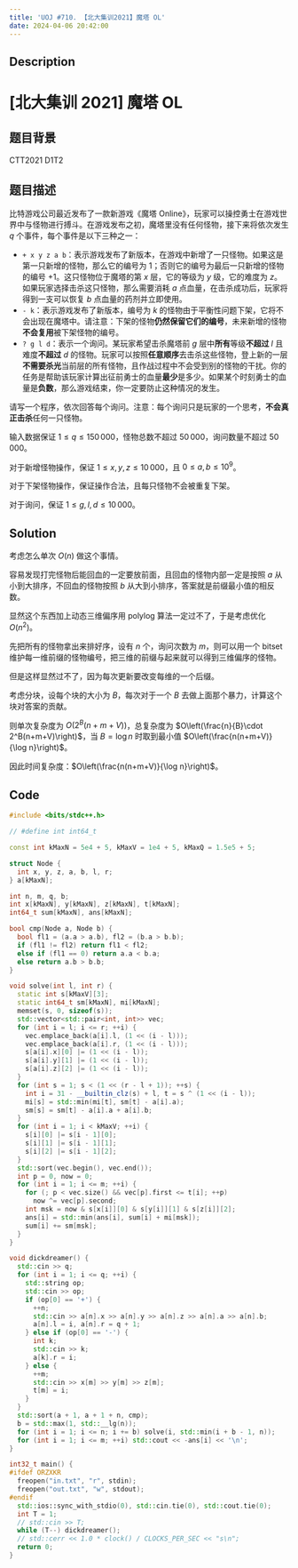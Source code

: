 ```yaml
---
title: 'UOJ #710. 【北大集训2021】魔塔 OL'
date: 2024-04-06 20:42:00
---
```


## Description

# [北大集训 2021] 魔塔 OL

## 题目背景

CTT2021 D1T2

## 题目描述

比特游戏公司最近发布了一款新游戏《魔塔 Online》，玩家可以操控勇士在游戏世界中与怪物进行搏斗。在游戏发布之初，魔塔里没有任何怪物，接下来将依次发生 $q$ 个事件，每个事件是以下三种之一：

* `+ x y z a b`：表示游戏发布了新版本，在游戏中新增了一只怪物。如果这是第一只新增的怪物，那么它的编号为 $1$；否则它的编号为最后一只新增的怪物的编号 $+1$。这只怪物位于魔塔的第 $x$ 层，它的等级为 $y$ 级，它的难度为 $z$。如果玩家选择击杀这只怪物，那么需要消耗 $a$ 点血量，在击杀成功后，玩家将得到一支可以恢复 $b$ 点血量的药剂并立即使用。
* `- k`：表示游戏发布了新版本，编号为 $k$ 的怪物由于平衡性问题下架，它将不会出现在魔塔中。请注意：下架的怪物**仍然保留它们的编号**，未来新增的怪物**不会复用**被下架怪物的编号。
* `? g l d`：表示一个询问。某玩家希望击杀魔塔前 $g$ 层中**所有**等级**不超过** $l$ 且难度**不超过** $d$ 的怪物。玩家可以按照**任意顺序**去击杀这些怪物，登上新的一层**不需要杀光**当前层的所有怪物，且作战过程中不会受到别的怪物的干扰。你的任务是帮助该玩家计算出征前勇士的血量**最少**是多少。如果某个时刻勇士的血量是**负数**，那么游戏结束，你一定要防止这种情况的发生。

请写一个程序，依次回答每个询问。注意：每个询问只是玩家的一个思考，**不会真正击杀**任何一只怪物。

输入数据保证 $1\leq q\leq 150\,000$，怪物总数不超过 $50\,000$，询问数量不超过 $50\,000$。

对于新增怪物操作，保证 $1\leq x,y,z\leq 10\,000$，且 $0\leq a,b\leq 10^9$。

对于下架怪物操作，保证操作合法，且每只怪物不会被重复下架。

对于询问，保证 $1\leq g,l,d\leq 10\,000$。

## Solution

考虑怎么单次 $O(n)$ 做这个事情。

容易发现打完怪物后能回血的一定要放前面，且回血的怪物内部一定是按照 $a$ 从小到大排序，不回血的怪物按照 $b$ 从大到小排序，答案就是前缀最小值的相反数。

显然这个东西加上动态三维偏序用 polylog 算法一定过不了，于是考虑优化 $O(n^2)$。

先把所有的怪物拿出来排好序，设有 $n$ 个，询问次数为 $m$，则可以用一个 bitset 维护每一维前缀的怪物编号，把三维的前缀与起来就可以得到三维偏序的怪物。

但是这样显然过不了，因为每次更新要改变每维的一个后缀。

考虑分块，设每个块的大小为 $B$，每次对于一个 $B$ 去做上面那个暴力，计算这个块对答案的贡献。

则单次复杂度为 $O\left(2^B(n+m+V)\right)$，总复杂度为 $O\left(\frac{n}{B}\cdot 2^B(n+m+V)\right)$，当 $B=\log n$ 时取到最小值 $O\left(\frac{n(n+m+V)}{\log n}\right)$。

因此时间复杂度：$O\left(\frac{n(n+m+V)}{\log n}\right)$。

## Code

```cpp
#include <bits/stdc++.h>

// #define int int64_t

const int kMaxN = 5e4 + 5, kMaxV = 1e4 + 5, kMaxQ = 1.5e5 + 5;

struct Node {
  int x, y, z, a, b, l, r;
} a[kMaxN];

int n, m, q, b;
int x[kMaxN], y[kMaxN], z[kMaxN], t[kMaxN];
int64_t sum[kMaxN], ans[kMaxN];

bool cmp(Node a, Node b) {
  bool fl1 = (a.a > a.b), fl2 = (b.a > b.b);
  if (fl1 != fl2) return fl1 < fl2;
  else if (fl1 == 0) return a.a < b.a;
  else return a.b > b.b;
}

void solve(int l, int r) {
  static int s[kMaxV][3];
  static int64_t sm[kMaxN], mi[kMaxN];
  memset(s, 0, sizeof(s));
  std::vector<std::pair<int, int>> vec;
  for (int i = l; i <= r; ++i) {
    vec.emplace_back(a[i].l, (1 << (i - l)));
    vec.emplace_back(a[i].r, (1 << (i - l)));
    s[a[i].x][0] |= (1 << (i - l));
    s[a[i].y][1] |= (1 << (i - l));
    s[a[i].z][2] |= (1 << (i - l));
  }
  for (int s = 1; s < (1 << (r - l + 1)); ++s) {
    int i = 31 - __builtin_clz(s) + l, t = s ^ (1 << (i - l));
    mi[s] = std::min(mi[t], sm[t] - a[i].a);
    sm[s] = sm[t] - a[i].a + a[i].b;
  }
  for (int i = 1; i < kMaxV; ++i) {
    s[i][0] |= s[i - 1][0];
    s[i][1] |= s[i - 1][1];
    s[i][2] |= s[i - 1][2];
  }
  std::sort(vec.begin(), vec.end());
  int p = 0, now = 0;
  for (int i = 1; i <= m; ++i) {
    for (; p < vec.size() && vec[p].first <= t[i]; ++p)
      now ^= vec[p].second;
    int msk = now & s[x[i]][0] & s[y[i]][1] & s[z[i]][2];
    ans[i] = std::min(ans[i], sum[i] + mi[msk]);
    sum[i] += sm[msk];
  }
}

void dickdreamer() {
  std::cin >> q;
  for (int i = 1; i <= q; ++i) {
    std::string op;
    std::cin >> op;
    if (op[0] == '+') {
      ++n;
      std::cin >> a[n].x >> a[n].y >> a[n].z >> a[n].a >> a[n].b;
      a[n].l = i, a[n].r = q + 1;
    } else if (op[0] == '-') {
      int k;
      std::cin >> k;
      a[k].r = i;
    } else {
      ++m;
      std::cin >> x[m] >> y[m] >> z[m];
      t[m] = i;
    }
  }
  std::sort(a + 1, a + 1 + n, cmp);
  b = std::max(1, std::__lg(n));
  for (int i = 1; i <= n; i += b) solve(i, std::min(i + b - 1, n));    
  for (int i = 1; i <= m; ++i) std::cout << -ans[i] << '\n';
}

int32_t main() {
#ifdef ORZXKR
  freopen("in.txt", "r", stdin);
  freopen("out.txt", "w", stdout);
#endif
  std::ios::sync_with_stdio(0), std::cin.tie(0), std::cout.tie(0);
  int T = 1;
  // std::cin >> T;
  while (T--) dickdreamer();
  // std::cerr << 1.0 * clock() / CLOCKS_PER_SEC << "s\n";
  return 0;
}
```